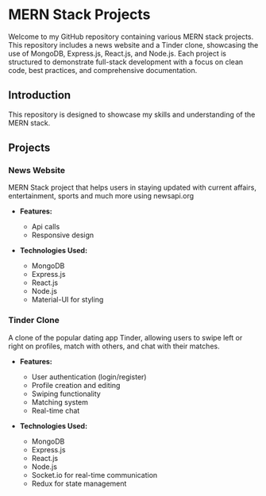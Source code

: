 # MERN Stack Projects

Welcome to my GitHub repository containing various MERN stack projects. This repository includes a news website and a Tinder clone, showcasing the use of MongoDB, Express.js, React.js, and Node.js. Each project is structured to demonstrate full-stack development with a focus on clean code, best practices, and comprehensive documentation.


## Introduction

This repository is designed to showcase my skills and understanding of the MERN stack.
## Projects

### News Website

MERN Stack project that helps users in staying updated with current affairs, entertainment, sports and much more using newsapi.org

- **Features:**
  - Api calls
  - Responsive design

- **Technologies Used:**
  - MongoDB
  - Express.js
  - React.js
  - Node.js
  - Material-UI for styling

### Tinder Clone

A clone of the popular dating app Tinder, allowing users to swipe left or right on profiles, match with others, and chat with their matches.

- **Features:**
  - User authentication (login/register)
  - Profile creation and editing
  - Swiping functionality
  - Matching system
  - Real-time chat

- **Technologies Used:**
  - MongoDB
  - Express.js
  - React.js
  - Node.js
  - Socket.io for real-time communication
  - Redux for state management

